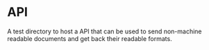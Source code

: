 # API
A test directory to host a API that can be used to send non-machine readable documents and get back their readable formats.
